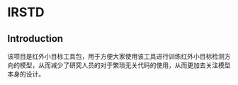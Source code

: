 # IRSTD
## Introduction
该项目是红外小目标工具包，用于方便大家使用该工具进行训练红外小目标检测方向的模型，从而减少了研究人员的对于繁琐无关代码的使用，从而更加去关注模型本身的设计。
